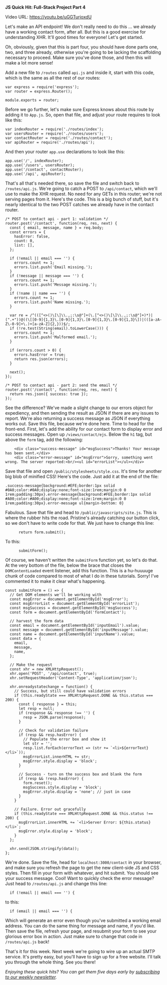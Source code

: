**JS Quick Hit: Full-Stack Project Part 4**

Video URL: https://youtu.be/uGGTurjoxdU

Let's make an API endpoint! We don't really need to do this &hellip; we already have a working contact form, after all. But this is a good exercise for understanding XHR. It'll good times for everyone! Let's get started.

Oh, obviously, given that this is part four, you should have done parts one, two, and three already, otherwise you're going to be lacking the scaffolding necessary to proceed. Make sure you've done those, and then this will make a lot more sense!

Add a new file to `/routes` called `api.js` and inside it, start with this code, which is the same as all the rest of our routes:

```
var express = require('express');
var router = express.Router();

module.exports = router;
```

Before we go further, let's make sure Express knows about this route by adding it to `App.js`. So, open that file, and adjust your route requires to look like this:

```
var indexRouter = require('./routes/index');
var usersRouter = require('./routes/users');
var contactRouter = require('./routes/contact');
var apiRouter = require('./routes/api');
```

And then your router `app.use` declarations to look like this:

```
app.use('/', indexRouter);
app.use('/users', usersRouter);
app.use('/contact', contactRouter);
app.use('/api', apiRouter);
```

That's all that's needed there, so save the file and switch back to `/routes/api.js`. We're going to catch a POST to `/api/contact`, which we'll use to make the XHR request. No need for any GETs in this router; we're not serving pages from it. Here's the code. This is a big bunch of stuff, but it's nearly identical to the two POST catches we already have in the contact router.

```
/* POST to contact api - part 1: validation */
router.post('/contact', function(req, res, next) {
  const { email, message, name } = req.body;
  const errors = {
    hasError: false,
    count: 0,
    list: [],
  };

  if (!email || email === '') {
    errors.count += 1;
    errors.list.push('Email missing.');
  }
  if (!message || message === '') {
    errors.count += 1;
    errors.list.push('Message missing.');
  }
  if (!name || name === '') {
    errors.count += 1;
    errors.list.push('Name missing.');
  }

  var re = /^(([^<>()\[\]\\.,;:\s@"]+(\.[^<>()\[\]\\.,;:\s@"]+)*)|(".+"))@((\[[0-9]{1,3}\.[0-9]{1,3}\.[0-9]{1,3}\.[0-9]{1,3}\])|(([a-zA-Z\-0-9]+\.)+[a-zA-Z]{2,}))$/;
  if (!re.test(String(email).toLowerCase())) {
    errors.count += 1;
    errors.list.push('Malformed email.');
  }

  if (errors.count > 0) {
    errors.hasError = true;
    return res.json(errors);
  }

  next();
});

/* POST to contact api - part 2: send the email */
router.post('/contact', function(req, res, next) {
  return res.json({ success: true });
});
```

See the difference? We've made a slight change to our errors object for expediency, and then sending the result as JSON if there are any issues to report. We're also returning a success message as JSON if everything works out. Save this file, because we're done here. Time to head for the front-end. First, let's add the ability for our contact form to display error and success messages. Open up `/views/contact/ejs`. Below the `h1` tag, but above the `form` tag, add the following:

```
    <div class="success-message" id="msgSuccess">Thanks! Your message has been sent.</div>
    <div class="error-message" id="msgError">Sorry, something went wrong. The server reported:<br/><ul id="errorList"></ul></div>
```

Save that file and open `/public/stylesheets/style.css`. It's time for another big blob of minified CSS! Here's the code. Just add it at the end of the file:

```
.success-message{background:#EFE;border:1px solid #0A0;color:#0A0;display:none;font-size:1rem;margin:0 0 1rem;padding:30px}.error-message{background:#FEE;border:1px solid #A00;color:#A00;display:none;font-size:1rem;margin:0 0 1rem;padding:30px}.error-message ul{margin-bottom: 0}
```

Fabulous. Save that file and head to `/public/javascripts/site.js`. This is where the rubber hits the road. Pristine's already catching our button click, so we don't have to write code for that. We just have to change this line:

```
      return form.submit();
```

To this:

```
      submitForm();
```

Of course, we haven't written the `submitForm` function yet, so let's do that. At the very bottom of the file, below the brace that closes the `DOMContentLoaded` event listener, add this function. This is a hu-huuuuge chunk of code compared to most of what I do in these tutorials. Sorry! I've commented it to make it clear what's happening.

```
const submitForm = () => {
  // Get DOM elements we'll be working with
  const msgError = document.getElementById('msgError');
  const msgErrorList = document.getElementById('errorList');
  const msgSuccess = document.getElementById('msgSuccess');
  const form = document.getElementById('formContact');

  // harvest the form data
  const email = document.getElementById('inputEmail').value;
  const message = document.getElementById('inputMessage').value;
  const name = document.getElementById('inputName').value;
  const data = {
    email,
    message,
    name,
  };

  // Make the request
  const xhr = new XMLHttpRequest();
  xhr.open('POST', '/api/contact', true);
  xhr.setRequestHeader('Content-Type', 'application/json');

  xhr.onreadystatechange = function() {
    // Success, but still could have validation errors
    if (this.readyState === XMLHttpRequest.DONE && this.status === 200) {
      const { response } = this;
      let resp = null;
      if (response && response !== '') {
        resp = JSON.parse(response);
      }

      // Check for validation failure
      if (resp && resp.hasError) {
        // Populate the error box and show it
        let str = '';
        resp.list.forEach(errorText => (str += `<li>${errorText}</li>`));
        msgErrorList.innerHTML += str;
        msgError.style.display = 'block';
      }

      // Success - turn on the success box and blank the form
      if (resp && !resp.hasError) {
        form.reset();
        msgSuccess.style.display = 'block';
        msgError.style.display = 'none'; // just in case
      }
    }

    // Failure. Error out gracefully
    if (this.readyState === XMLHttpRequest.DONE && this.status !== 200) {
      msgErrorList.innerHTML += `<li>Server Error: ${this.status}</li>`;
      msgError.style.display = 'block';
    }
  };

  xhr.send(JSON.stringify(data));
};
```

We're done. Save the file, head for `localhost:3000/contact` in your browser, and make sure you refresh the page to get the new client-side JS and CSS styles. Then fill in your form with whatever, and hit submit. You should see your success message. Cool! Want to quickly check the error message? Just head to `/routes/api.js` and change this line:

```
  if (!email || email === '') {
```

to this:

```
  if (email || email === '') {
```

Which will generate an error even though you've submitted a working email address. You can do the same thing for message and name, if you'd like. Then save the file, refresh your page, and resubmit your form to see your glorious error box in action. Just make sure to change that code in `/routes/api.js` back!

That's it for this week. Next week we're going to wire up an actual SMTP service. It's pretty easy, but you'll have to sign up for a free website. I'll talk you through the whole thing. See you there!

_Enjoying these quick hits? You can get them five days early by [subscribing to our weekly newsletter](https://closebrace.com/newsletter/subscribe)._
